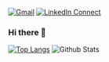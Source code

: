 [![Gmail](https://img.shields.io/badge/%20-Mail%20Me-black?color=14171A&labelColor=ef5350&logo=gmail&logoColor=1FBECE)](mailto:raisul.me@gmail.com?subject=From%20GitHub&body=Hi,%20there.%20Found%20you%20from%20GitHub.)
[![LinkedIn Connect](https://img.shields.io/badge/%20-Connect-black?color=14171A&labelColor=3498DB&logo=linkedin&logoColor=ffffff)](https://www.linkedin.com/in/md-raisul-islam-0095a55a/)
<!-- [![Quora Follow](https://img.shields.io/badge/%20-Follow-black?color=14171C&labelColor=ef5350&logo=Quora&logoColor=ffffff)](https://www.quora.com/profile/Md-Raisul-Islam-1) -->


### Hi there 👋
<!--
Here are some ideas to get you started:

- 🔭 I’m currently working on ... ... Flutter ... Laravel ... Livewire
- 🌱 I’m currently learning ... Rust ... Golang
- 👯 I’m looking to collaborate on ... python project
- 🤔 I’m looking for help with ... DevOps
-->

[![Top Langs](https://github-readme-stats.vercel.app/api/top-langs/?username=rochi88&layout=compact&langs_count=8)](https://github.com/anuraghazra/github-readme-stats)
![Github Stats](https://github-readme-stats-one-bice.vercel.app/api?username=rochi88&show_icons=true&include_all_commits=true&count_private=true&role=OWNER,ORGANIZATION_MEMBER,COLLABORATOR)
